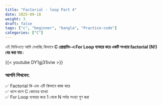 ```yaml
---
title: "Factorial - loop Part 4"
date: 2025-09-18
weight: 3
draft: false
tags: ["c", "beginner", "bangla", "Practice-code"]
categories: ["C"]
---
```


এই ভিডিওতে আমি দেখাচ্ছি কিভাবে **C প্রোগ্রামিং-এ For Loop ব্যবহার করে একটি সংখ্যার factorial (N!) বের করা যায়**।

{{< youtube DY1gj31iviw >}}

### আপনি শিখবেন:

✅ Factorial কি এবং এটি কিভাবে কাজ করে  
✅ ধাপে ধাপে C কোডের ব্যাখ্যা  
✅ For Loop ব্যবহার করে 1 থেকে N পর্যন্ত সংখ্যা গুণ করা
